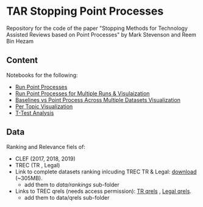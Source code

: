 # TAR Stopping Point Processes
Repository for the code of the paper "Stopping Methods for Technology Assisted Reviews based on Point Processes" by Mark Stevenson and Reem Bin Hezam

## Content
Notebooks for the following:
- [Run Point Processes](https://github.com/ReemBinHezam/TAR_Stopping_Point_Processes/blob/main/run_TAR_stopping_PointProcesses.ipynb)
- [Run Point Processes for Multiple Runs & Visulaization](https://github.com/ReemBinHezam/TAR_Stopping_Point_Processes/blob/main/run_multiple_runs.ipynb)
- [Baselines vs Point Process Across Multiple Datasets Visualization](https://github.com/ReemBinHezam/TAR_Stopping_Point_Processes/blob/main/vis_all_datasets_with_baselines.ipynb)
- [Per Topic Visualization](https://github.com/ReemBinHezam/TAR_Stopping_Point_Processes/blob/main/vis_per_topic.ipynb)
- [T-Test Analysis](https://github.com/ReemBinHezam/TAR_Stopping_Point_Processes/blob/main/run_TTest_IPvsCX.ipynb)

## Data 
Ranking and Relevance fiels of: 
* CLEF (2017, 2018, 2019)
* TREC (TR , Legal)
* Link to complete datasets ranking inlcuding TREC TR & Legal: [download](https://drive.google.com/file/d/14x2fEPFDmox1_voHtF8QfhmnUyyNnzpP/view?usp=sharing) (~305MB). 
    * add them to *data/rankings* sub-folder
* Links to TREC qrels (needs access permission): [TR qrels](https://plg.uwaterloo.ca/~gvcormac/total-recall/2016/qrels/) , [Legal qrels](https://trec.nist.gov/data/legal/10/qrel_leg_int_2010_msg_post.txt). 
    * add them to data/qrels sub-folder
